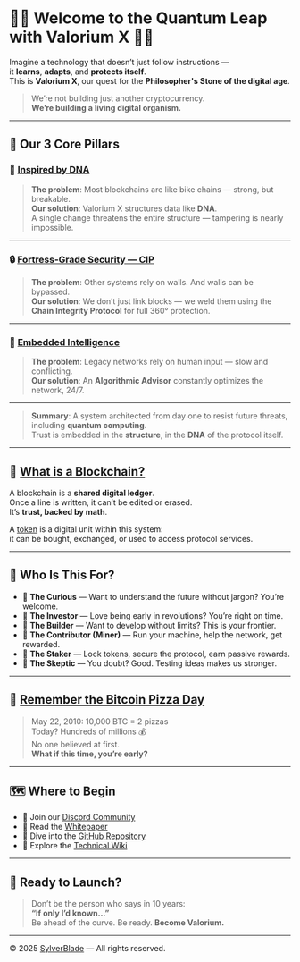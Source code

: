 # 🚀🌟 Welcome to the Quantum Leap with Valorium X 🌟🚀

Imagine a technology that doesn’t just follow instructions —  
it **learns**, **adapts**, and **protects itself**.  
This is **Valorium X**, our quest for the **Philosopher's Stone of the digital age**.

> We’re not building just another cryptocurrency.  
> **We’re building a living digital organism.**

---

## 🧱 Our 3 Core Pillars

### 🧬 [Inspired by DNA](https://github.com/SylverbladeX/ValoriumX/wiki/Architecture)

> **The problem**: Most blockchains are like bike chains — strong, but breakable.  
> **Our solution**: Valorium X structures data like **DNA**.  
> A single change threatens the entire structure — tampering is nearly impossible.

---

### 🔒 [Fortress-Grade Security — CIP](https://github.com/SylverbladeX/ValoriumX/wiki/CIP)

> **The problem**: Other systems rely on walls. And walls can be bypassed.  
> **Our solution**: We don’t just link blocks — we weld them using the **Chain Integrity Protocol** for full 360° protection.

---

### 🧠 [Embedded Intelligence](https://github.com/SylverbladeX/ValoriumX/wiki/IA-Advisor)

> **The problem**: Legacy networks rely on human input — slow and conflicting.  
> **Our solution**: An **Algorithmic Advisor** constantly optimizes the network, 24/7.

---

> **Summary**: A system architected from day one to resist future threats,  
> including **quantum computing**.  
> Trust is embedded in the **structure**, in the **DNA** of the protocol itself.

---

## 🧠 [What is a Blockchain?](https://github.com/SylverbladeX/ValoriumX/wiki/Glossary#blockchain)

A blockchain is a **shared digital ledger**.  
Once a line is written, it can’t be edited or erased.  
It’s **trust, backed by math**.

A [token](https://github.com/SylverbladeX/ValoriumX/wiki/Glossary#token) is a digital unit within this system:  
it can be bought, exchanged, or used to access protocol services.

---

## 🎯 Who Is This For?

- 🧠 **The Curious** — Want to understand the future without jargon? You’re welcome.
- 💸 **The Investor** — Love being early in revolutions? You’re right on time.
- 🔧 **The Builder** — Want to develop without limits? This is your frontier.
- 🔌 **The Contributor (Miner)** — Run your machine, help the network, get rewarded.
- 🔐 **The Staker** — Lock tokens, secure the protocol, earn passive rewards.
- 🤨 **The Skeptic** — You doubt? Good. Testing ideas makes us stronger.

---

## 🍕 [Remember the Bitcoin Pizza Day](https://en.wikipedia.org/wiki/Bitcoin_Pizza_Day)

> May 22, 2010: 10,000 BTC = 2 pizzas  
> Today? Hundreds of millions 💰  
> No one believed at first.  
> **What if this time, you’re early?**

---

## 🗺️ Where to Begin

- 💬 Join our [Discord Community](https://discord.gg/valoriumx)
- 📜 Read the [Whitepaper](https://github.com/SylverbladeX/ValoriumX/wiki/Whitepaper)
- 🧪 Dive into the [GitHub Repository](https://github.com/SylverbladeX/ValoriumX)
- 🧠 Explore the [Technical Wiki](https://github.com/SylverbladeX/ValoriumX/wiki)

---

## 🚀 Ready to Launch?

> Don’t be the person who says in 10 years:  
> **“If only I’d known…”**  
> Be ahead of the curve. Be ready. **Become Valorium.**

---

© 2025 [SylverBlade](https://sylverblade.com) — All rights reserved.
